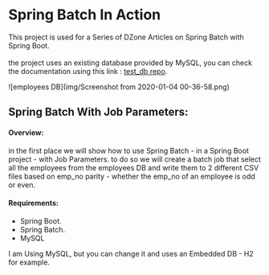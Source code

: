 # Spring Batch In Action
This project is used for a Series of DZone Articles on Spring Batch with Spring Boot.<br/><br/>
the project uses an existing database provided by MySQL, you can check the documentation using this link : [test_db repo](https://github.com/datacharmer/test_db).

![employees DB](img/Screenshot from 2020-01-04 00-36-58.png)

## Spring Batch With Job Parameters: 
#### Overview:
in the first place we will show how to use Spring Batch - in a Spring Boot project -  with Job Parameters.
to do so we will create a batch job that select all the employees from the employees DB and write them to
2 different CSV files based on emp_no parity - whether the emp_no of an employee is odd or even.

#### Requirements:
<ul>
<li>Spring Boot.</li>
<Li>Spring Batch.</Li>
<li>MySQL</li>
</ul>
I am Using MySQL, but you can change it and uses an Embedded DB - H2 for example.

